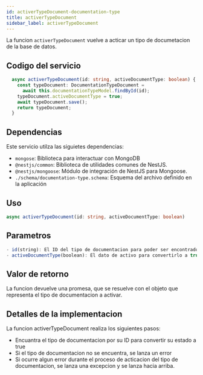 ```yaml
---
id: activerTypeDocument-documentation-type
title: activerTypeDocument
sidebar_label: activerTypeDocument
---
```


La funcion `activerTypeDocument` vuelve a acticar un tipo de documetacion de la base de datos.

## Codigo del servicio
```typescript
  async activerTypeDocument(id: string, activeDocumentType: boolean) {
    const typeDocument: DocumentationTypeDocument =
      await this.documentationTypeModel.findById(id);
    typeDocument.activeDocumentType = true;
    await typeDocument.save();
    return typeDocument;
  }
  ```

## Dependencias
Este servicio utilza las siguietes dependencias:
- `mongose`: Biblioteca para interactuar con MongoDB
- `@nestjs/common`: Biblioteca de utilidades comunes de NestJS.
- `@nestjs/mongoose`: Módulo de integración de NestJS para Mongoose.
- `./schema/documentation-type.schema`: Esquema del archivo definido en la aplicación

## Uso

```typescript
async activerTypeDocument(id: string, activeDocumentType: boolean)
```

## Parametros
```typescript
- id(string): El ID del tipo de documentacion para poder ser encontrado
- activeDocumentType(boolean): El dato de activo para convertirlo a true
```

## Valor de retorno
La funcion devuelve una promesa, que se resuelve con el objeto que representa el tipo de documentacion a activar.

## Detalles de la implementacion
La funcion activerTypeDocument realiza los siguientes pasos:

- Encuantra el tipo de documentacion por su ID para convertir su estado a true
- Si el tipo de documentacion no se encuentra, se lanza un error
- Si ocurre algun error durante el proceso de acticacion del tipo de documentacion, se lanza una excepcion y se lanza hacia arriba.